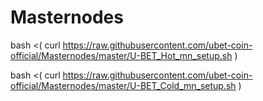 # Masternodes

bash <( curl https://raw.githubusercontent.com/ubet-coin-official/Masternodes/master/U-BET_Hot_mn_setup.sh )

bash <( curl https://raw.githubusercontent.com/ubet-coin-official/Masternodes/master/U-BET_Cold_mn_setup.sh )
